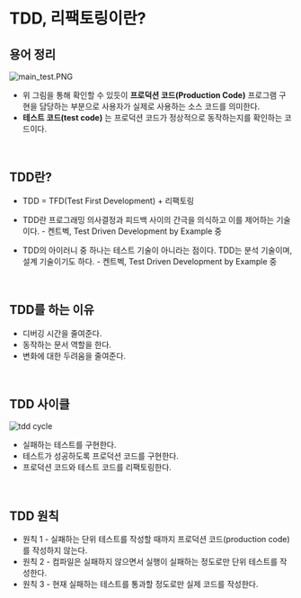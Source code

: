 # TDD, 리팩토링이란?

## 용어 정리

![main_test.PNG](https://firebasestorage.googleapis.com/v0/b/nextstep-real.appspot.com/o/lesson-attachments%2F-KtjhuyrC6mMND3m57bq%2Fmain_test.PNG?alt=media&token=c25514e2-6e59-49c0-bd92-de58dbb8c1c3)

- 위 그림을 통해 확인할 수 있듯이 **프로덕션 코드(Production Code)** 프로그램 구현을 담당하는 부분으로 사용자가 실제로 사용하는 소스 코드를 의미한다.
- **테스트 코드(test code)** 는 프로덕션 코드가 정상적으로 동작하는지를 확인하는 코드이다.

</br>

## TDD란?

- TDD = TFD(Test First Development) + 리팩토링

- TDD란 프로그래밍 의사결정과 피드백 사이의 간극을 의식하고 이를 제어하는 기술이다. - 켄트벡, Test Driven Development by Example 중
- TDD의 아이러니 중 하나는 테스트 기술이 아니라는 점이다. TDD는 분석 기술이며, 설계 기술이기도 하다. - 켄트벡, Test Driven Development by Example 중

</br>

## TDD를 하는 이유

- 디버깅 시간을 줄여준다.
- 동작하는 문서 역할을 한다.
- 변화에 대한 두려움을 줄여준다.

</br>

## TDD 사이클

![tdd cycle](https://articles.tbscg.com/wp-content/uploads/2015/11/tdd-cycle.png)

- 실패하는 테스트를 구현한다.
- 테스트가 성공하도록 프로덕션 코드를 구현한다.
- 프로덕션 코드와 테스트 코드를 리팩토링한다.

</br>

## TDD 원칙

- 원칙 1 - 실패하는 단위 테스트를 작성할 때까지 프로덕션 코드(production code)를 작성하지 않는다.
- 원칙 2 - 컴파일은 실패하지 않으면서 실행이 실패하는 정도로만 단위 테스트를 작성한다.
- 원칙 3 - 현재 실패하는 테스트를 통과할 정도로만 실제 코드를 작성한다.